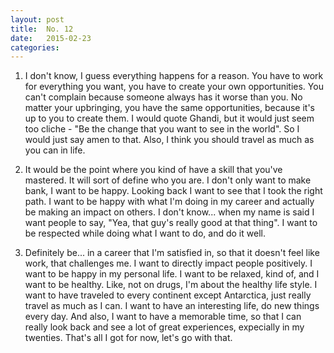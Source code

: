 ```yaml
---
layout: post
title:  No. 12
date:   2015-02-23
categories: 
---
```


1. I don't know, I guess everything happens for a reason. You have to work for everything you want, you have to create your own opportunities. You can't complain because someone always has it worse than you. No matter your upbringing, you have the same opportunities, because it's up to you to create them. I would quote Ghandi, but it would just seem too cliche - "Be the change that you want to see in the world". So I would just say amen to that. Also, I think you should travel as much as you can in life.

2. It would be the point where you kind of have a skill that you've mastered. It will sort of define who you are. I don't only want to make bank, I want to be happy. Looking back I want to see that I took the right path. I want to be happy with what I'm doing in my career and actually be making an impact on others. I don't know... when my name is said I want people to say, "Yea, that guy's really good at that thing". I want to be respected while doing what I want to do, and do it well.

3. Definitely be... in a career that I'm satisfied in, so that it doesn't feel like work, that challenges me. I want to directly impact people positively. I want to be happy in my personal life. I want to be relaxed, kind of, and I want to be healthy. Like, not on drugs, I'm about the healthy life style. I want to have traveled to every continent except Antarctica, just really travel as much as I can. I want to have an interesting life, do new things every day. And also, I want to have a memorable time, so that I can really look back and see a lot of great experiences, expecially in my twenties. That's all I got for now, let's go with that.